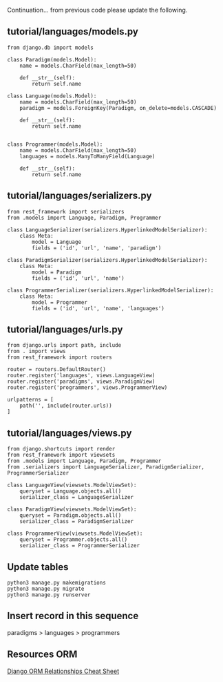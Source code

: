 Continuation... from previous code please update the following.

## tutorial/languages/models.py
```
from django.db import models

class Paradigm(models.Model):
    name = models.CharField(max_length=50)

    def __str__(self):
        return self.name

class Language(models.Model):
    name = models.CharField(max_length=50)
    paradigm = models.ForeignKey(Paradigm, on_delete=models.CASCADE)

    def __str__(self):
        return self.name


class Programmer(models.Model):
    name = models.CharField(max_length=50)
    languages = models.ManyToManyField(Language)

    def __str__(self):
        return self.name
```

## tutorial/languages/serializers.py
```
from rest_framework import serializers
from .models import Language, Paradigm, Programmer

class LanguageSerializer(serializers.HyperlinkedModelSerializer):
    class Meta:
        model = Language
        fields = ('id', 'url', 'name', 'paradigm')

class ParadigmSerializer(serializers.HyperlinkedModelSerializer):
    class Meta:
        model = Paradigm
        fields = ('id', 'url', 'name')

class ProgrammerSerializer(serializers.HyperlinkedModelSerializer):
    class Meta:
        model = Programmer
        fields = ('id', 'url', 'name', 'languages')
```


## tutorial/languages/urls.py
```
from django.urls import path, include
from . import views 
from rest_framework import routers 

router = routers.DefaultRouter()
router.register('languages', views.LanguageView)
router.register('paradigms', views.ParadigmView)
router.register('programmers', views.ProgrammerView)

urlpatterns = [
    path('', include(router.urls))
]
```

## tutorial/languages/views.py
```
from django.shortcuts import render
from rest_framework import viewsets
from .models import Language, Paradigm, Programmer
from .serializers import LanguageSerializer, ParadigmSerializer, ProgrammerSerializer

class LanguageView(viewsets.ModelViewSet):
    queryset = Language.objects.all()
    serializer_class = LanguageSerializer

class ParadigmView(viewsets.ModelViewSet):
    queryset = Paradigm.objects.all()
    serializer_class = ParadigmSerializer

class ProgrammerView(viewsets.ModelViewSet):
    queryset = Programmer.objects.all()
    serializer_class = ProgrammerSerializer
```

## Update tables
```
python3 manage.py makemigrations
python3 manage.py migrate 
python3 manage.py runserver
```
## Insert record in this sequence
paradigms > languages > programmers

## Resources ORM
[Django ORM Relationships Cheat Sheet](https://hackernoon.com/django-orm-relationships-cheat-sheet-14433d6cf68c)
